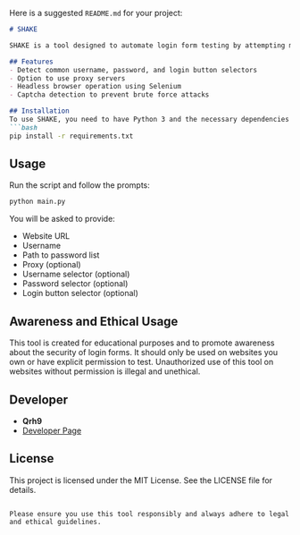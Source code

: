 Here is a suggested `README.md` for your project:

```markdown
# SHAKE

SHAKE is a tool designed to automate login form testing by attempting multiple username and password combinations. It is intended for educational purposes and to raise awareness about the importance of strong passwords and secure web development practices.

## Features
- Detect common username, password, and login button selectors
- Option to use proxy servers
- Headless browser operation using Selenium
- Captcha detection to prevent brute force attacks

## Installation
To use SHAKE, you need to have Python 3 and the necessary dependencies installed. You can install the dependencies using pip:
```bash
pip install -r requirements.txt
```

## Usage
Run the script and follow the prompts:
```bash
python main.py
```

You will be asked to provide:
- Website URL
- Username
- Path to password list
- Proxy (optional)
- Username selector (optional)
- Password selector (optional)
- Login button selector (optional)

## Awareness and Ethical Usage
This tool is created for educational purposes and to promote awareness about the security of login forms. It should only be used on websites you own or have explicit permission to test. Unauthorized use of this tool on websites without permission is illegal and unethical.

## Developer
- **Qrh9**
- [Developer Page](https://qrh9.github.io/)

## License
This project is licensed under the MIT License. See the LICENSE file for details.
```

Please ensure you use this tool responsibly and always adhere to legal and ethical guidelines.
